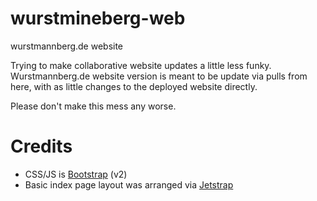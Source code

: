 wurstmineberg-web
=================

wurstmannberg.de website

Trying to make collaborative website updates a little less funky.
Wurstmannberg.de website version is meant to be update via pulls from here, with as little changes to the deployed website directly.

Please don't make this mess any worse.

# Credits

- CSS/JS is [Bootstrap](http://getbootstrap.com/) (v2)
- Basic index page layout was arranged via [Jetstrap](https://jetstrap.com/)